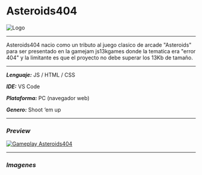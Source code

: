 # Asteroids404
![Logo]()
***
Asteroids404 nacio como un tributo al juego clasico de arcade "Asteroids" para ser presentado en la gamejam js13kgames donde la tematica era "error 404" y la limitante es que el proyecto no debe superar los 13Kb de tamaño.
***
***Lenguaje:*** JS / HTML / CSS

***IDE:*** VS Code

***Plataforma:*** PC (navegador web)

***Genero:*** Shoot ‘em up
***
### ***Preview***
[![Gameplay Asteroids404](https://img.youtube.com/vi//0.jpg)]()
***
### ***Imagenes***
